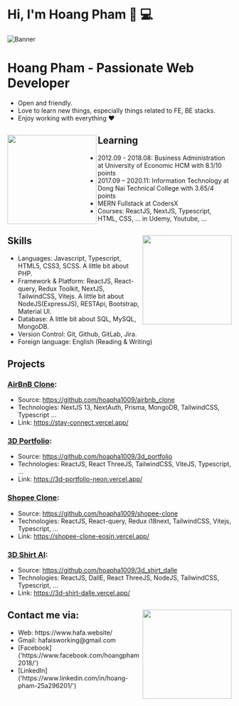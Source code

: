 # Hi, I'm Hoang Pham 👋 💻 
![Banner](https://res.cloudinary.com/hoapha1009/image/upload/v1613574588/anhdaidienmoi_bejh7m.jpg)

# Hoang Pham - Passionate Web Developer

- Open and friendly.
- Love to learn new things, especially things related to FE, BE stacks.
- Enjoy working with everything ❤

## Learning <a href="https://github.com/hoapha1009"><img align="left" width="auto" height="200" src="https://res.cloudinary.com/hoapha1009/image/upload/v1613574901/learn_tg7sio.svg"></a>

- 2012.09 - 2018.08: Business Administration at University of Economic HCM with 8.1/10 points
- 2017.09 – 2020.11: Information Technology at Dong Nai Technical College with 3.65/4 points
- MERN Fullstack at CodersX
- Courses: ReactJS, NextJS, Typescript, HTML, CSS, ... in Udemy, Youtube, ...

## Skills<img align="right" width="auto" height="200" src="https://res.cloudinary.com/hoapha1009/image/upload/v1613575942/skill_segyso.svg">

- Languages: Javascript, Typescript, HTML5, CSS3, SCSS. A little bit about PHP.
- Framework & Platform: ReactJS, React-query, Redux Toolkit, NextJS, TailwindCSS, Vitejs. A little bit about NodeJS(ExpressJS), RESTApi, Bootstrap, Material UI.
- Database: A little bit about SQL, MySQL, MongoDB.
- Version Control: Git, Github, GitLab, Jira.
- Foreign language: English (Reading & Writing)

## Projects


### [AirBnB Clone]('https://stay-connect.vercel.app/'):
+ Source: https://github.com/hoapha1009/airbnb_clone
+ Technologies: NextJS 13, NextAuth, Prisma, MongoDB, TailwindCSS, Typescript ...
+ Link: https://stay-connect.vercel.app/

### [3D Portfolio]('https://3d-portfolio-neon.vercel.app/'):
+ Source: https://github.com/hoapha1009/3d_portfolio
+ Technologies: ReactJS, React ThreeJS, TailwindCSS, ViteJS, Typescript, ...
+ Link: https://3d-portfolio-neon.vercel.app/

### [Shopee Clone]('https://shopee-clone-eosin.vercel.app/'):
+ Source: https://github.com/hoapha1009/shopee-clone
+ Technologies: ReactJS, React-query, Redux i18next, TailwindCSS, Vitejs, Typescript, ...
+ Link: https://shopee-clone-eosin.vercel.app/

### [3D Shirt AI]('https://3d-shirt-dalle.vercel.app/'): 
+ Source: https://github.com/hoapha1009/3d_shirt_dalle
+ Technologies: ReactJS, DallE, React ThreeJS, NodeJS, TailwindCSS, Typescript, ...
+ Link: https://3d-shirt-dalle.vercel.app/

## Contact me via:<a href="https://github.com/hoapha1009"><img align="right" width="auto" height="200" src="https://res.cloudinary.com/hoapha1009/image/upload/v1619494293/contact_lfgpqe.svg"></a>
<ul>
<li>
Web: https://www.hafa.website/
</li>
<li>
Gmail: hafaisworking@gmail.com
</li>
<li>
[Facebook]('https://www.facebook.com/hoangpham2018/')
</li>
<li>
[LinkedIn]('https://www.linkedin.com/in/hoang-pham-25a296201/')
</li>
</ul>
